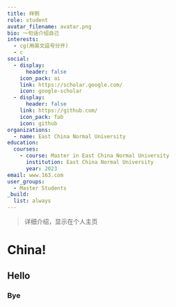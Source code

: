 ```yaml
---
title: 样例
role: student
avatar_filename: avatar.png
bio: 一句话介绍自己
interests:
  - cg(用英文逗号分开)
  - c
social:
  - display:
      header: false
    icon_pack: ai
    link: https://scholar.google.com/
    icon: google-scholar
  - display:
      header: false
    link: https://github.com/
    icon_pack: fab
    icon: github
organizations:
  - name: East China Normal University
education:
  courses:
    - course: Master in East China Normal University
      institution: East China Normal University
      year: 2023
email: www.163.com
user_groups:
  - Master Students
_build:
  list: always
---
```

> 详细介绍，显示在个人主页

# China!

## Hello

### Bye
